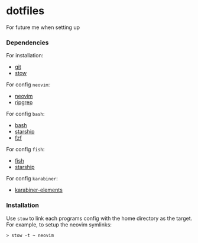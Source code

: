 # dotfiles

For future me when setting up

### Dependencies

For installation:
* [git](https://git-scm.com/)
* [stow](https://www.gnu.org/software/stow/)

For config `neovim`:
* [neovim](https://neovim.io)
* [ripgrep](https://github.com/BurntSushi/ripgrep)

For config `bash`:
* [bash](https://www.gnu.org/software/bash/)
* [starship](https://starship.rs/)
* [fzf](https://github.com/junegunn/fzf)

For config `fish`:
* [fish](https://fishshell.com/)
* [starship](https://starship.rs/)

For config `karabiner`:
* [karabiner-elements](https://karabiner-elements.pqrs.org/)

### Installation

Use `stow` to link each programs config with the home directory as the target.
For example, to setup the neovim symlinks:
```shell
> stow -t ~ neovim
```

